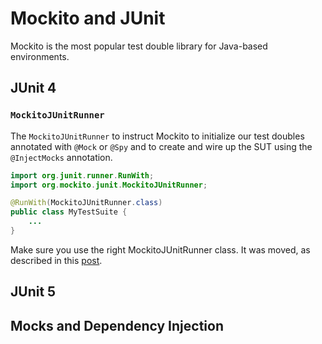 # Mockito and JUnit

Mockito is the most popular test double library for Java-based environments.

## JUnit 4

### `MockitoJUnitRunner`

The `MockitoJUnitRunner` to instruct Mockito to initialize our test doubles annotated with `@Mock` or `@Spy` and to create and wire up the SUT using the `@InjectMocks` annotation.

```java
import org.junit.runner.RunWith;
import org.mockito.junit.MockitoJUnitRunner;

@RunWith(MockitoJUnitRunner.class)
public class MyTestSuite {
    ...
}
```

Make sure you use the right MockitoJUnitRunner class. It was moved, as described in this [post](https://www.baeldung.com/mockito-deprecated-mockitojunitrunner).




## JUnit 5



## Mocks and Dependency Injection


